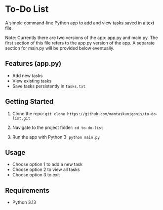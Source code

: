 # To-Do List

A simple command-line Python app to add and view tasks saved in a text file.

Note: Currently there are two versions of the app: app.py and main.py. The first section of this file refers to the app.py version of the app. A separate section for main.py will be provided below eventually.

## Features (app.py)

- Add new tasks
- View existing tasks
- Save tasks persistently in `tasks.txt`

## Getting Started

1. Clone the repo:
   `git clone https://github.com/mantaskunigonis/to-do-list.git`

2. Navigate to the project folder:
   `cd to-do-list`

3. Run the app with Python 3:
   `python main.py`

## Usage

- Choose option 1 to add a new task
- Choose option 2 to view all tasks
- Choose option 3 to exit

## Requirements

- Python 3.13
